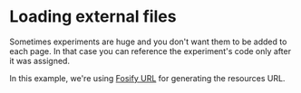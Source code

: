 # Loading external files

Sometimes experiments are huge and you don't want them to be added to each page. In that case you can reference the experiment's code only after it was assigned.

In this example, we're using [Fosify URL](https://github.com/zkochan/fosify-url) for generating the resources URL.

